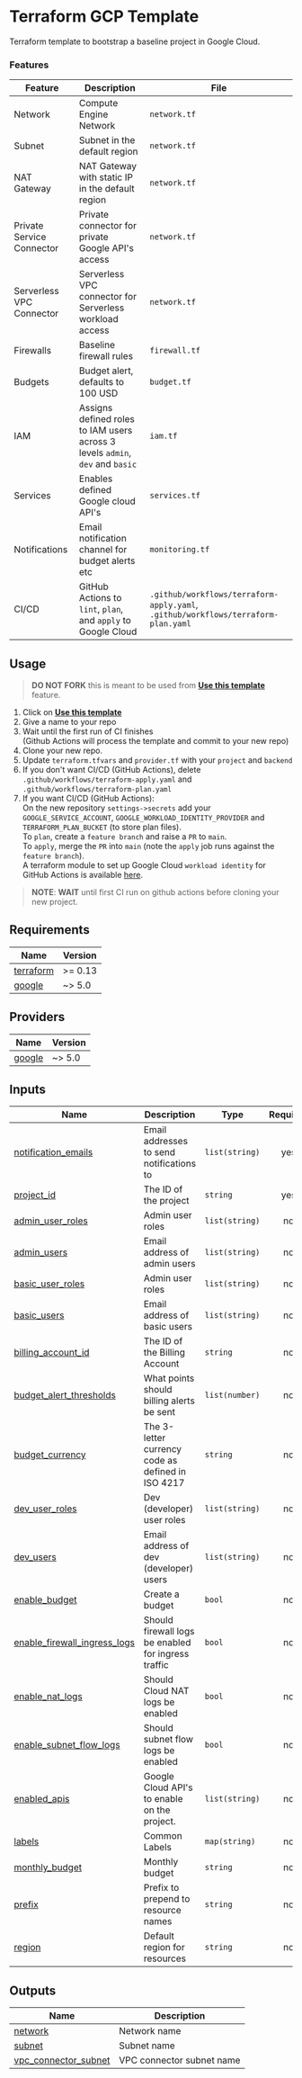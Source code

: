 # Terraform GCP Template

Terraform template to bootstrap a baseline project in Google Cloud.

<!-- BEGIN_TEMPLATE_DOCUMENTATION -->
### Features
| Feature | Description | File |
|---------|-------------|----------|
| Network | Compute Engine Network | `network.tf` |
| Subnet | Subnet in the default region | `network.tf` |
| NAT Gateway | NAT Gateway with static IP in the default region | `network.tf` |
| Private Service Connector | Private connector for private Google API's access | `network.tf` |
| Serverless VPC Connector | Serverless VPC connector for Serverless workload access | `network.tf` |
| Firewalls | Baseline firewall rules | `firewall.tf` |
| Budgets | Budget alert, defaults to 100 USD | `budget.tf` |
| IAM | Assigns defined roles to IAM users across 3 levels `admin`, `dev` and `basic` | `iam.tf` |
| Services | Enables defined Google cloud API's | `services.tf` |
| Notifications | Email notification channel for budget alerts etc | `monitoring.tf` |
| CI/CD | GitHub Actions to `lint`, `plan`, and `apply` to Google Cloud | `.github/workflows/terraform-apply.yaml`, `.github/workflows/terraform-plan.yaml` |

## Usage
> **DO NOT FORK** this is meant to be used from **[Use this template](https://github.com/braveokafor/terraform-gcp-template/generate)** feature.

1. Click on **[Use this template](https://github.com/braveokafor/terraform-gcp-template/generate)**
3. Give a name to your repo
3. Wait until the first run of CI finishes  
   (Github Actions will process the template and commit to your new repo)
4. Clone your new repo.
5. Update `terraform.tfvars` and `provider.tf` with your `project` and `backend`
4. If you don't want CI/CD (GitHub Actions), delete `.github/workflows/terraform-apply.yaml` and `.github/workflows/terraform-plan.yaml`  
5. If you want CI/CD (GitHub Actions):  
  On the new repository `settings->secrets` add your `GOOGLE_SERVICE_ACCOUNT`, `GOOGLE_WORKLOAD_IDENTITY_PROVIDER` and `TERRAFORM_PLAN_BUCKET` (to store plan files).  
  To `plan`, create a `feature branch` and raise a `PR` to `main`.  
  To `apply`, merge the `PR` into `main` (note the `apply` job runs against the `feature branch`).  
  A terraform module to set up Google Cloud `workload identity` for GitHub Actions is available [here](https://github.com/braveokafor/terraform-gcp-github-actions).  


> **NOTE**: **WAIT** until first CI run on github actions before cloning your new project.
<!-- END_TEMPLATE_DOCUMENTATION -->


<!-- BEGIN_TF_DOCS -->
## Requirements

| Name | Version |
|------|---------|
| <a name="requirement_terraform"></a> [terraform](#requirement\_terraform) | >= 0.13 |
| <a name="requirement_google"></a> [google](#requirement\_google) | ~> 5.0 |

## Providers

| Name | Version |
|------|---------|
| <a name="provider_google"></a> [google](#provider\_google) | ~> 5.0 |

## Inputs

| Name | Description | Type | Required |
|------|-------------|------|:--------:|
| <a name="input_notification_emails"></a> [notification\_emails](#input\_notification\_emails) | Email addresses to send notifications to | `list(string)` | yes |
| <a name="input_project_id"></a> [project\_id](#input\_project\_id) | The ID of the project | `string` | yes |
| <a name="input_admin_user_roles"></a> [admin\_user\_roles](#input\_admin\_user\_roles) | Admin user roles | `list(string)` | no |
| <a name="input_admin_users"></a> [admin\_users](#input\_admin\_users) | Email address of admin users | `list(string)` | no |
| <a name="input_basic_user_roles"></a> [basic\_user\_roles](#input\_basic\_user\_roles) | Admin user roles | `list(string)` | no |
| <a name="input_basic_users"></a> [basic\_users](#input\_basic\_users) | Email address of basic users | `list(string)` | no |
| <a name="input_billing_account_id"></a> [billing\_account\_id](#input\_billing\_account\_id) | The ID of the Billing Account | `string` | no |
| <a name="input_budget_alert_thresholds"></a> [budget\_alert\_thresholds](#input\_budget\_alert\_thresholds) | What points should billing alerts be sent | `list(number)` | no |
| <a name="input_budget_currency"></a> [budget\_currency](#input\_budget\_currency) | The 3-letter currency code as defined in ISO 4217 | `string` | no |
| <a name="input_dev_user_roles"></a> [dev\_user\_roles](#input\_dev\_user\_roles) | Dev (developer) user roles | `list(string)` | no |
| <a name="input_dev_users"></a> [dev\_users](#input\_dev\_users) | Email address of dev (developer) users | `list(string)` | no |
| <a name="input_enable_budget"></a> [enable\_budget](#input\_enable\_budget) | Create a budget | `bool` | no |
| <a name="input_enable_firewall_ingress_logs"></a> [enable\_firewall\_ingress\_logs](#input\_enable\_firewall\_ingress\_logs) | Should firewall logs be enabled for ingress traffic | `bool` | no |
| <a name="input_enable_nat_logs"></a> [enable\_nat\_logs](#input\_enable\_nat\_logs) | Should Cloud NAT logs be enabled | `bool` | no |
| <a name="input_enable_subnet_flow_logs"></a> [enable\_subnet\_flow\_logs](#input\_enable\_subnet\_flow\_logs) | Should subnet flow logs be enabled | `bool` | no |
| <a name="input_enabled_apis"></a> [enabled\_apis](#input\_enabled\_apis) | Google Cloud API's to enable on the project. | `list(string)` | no |
| <a name="input_labels"></a> [labels](#input\_labels) | Common Labels | `map(string)` | no |
| <a name="input_monthly_budget"></a> [monthly\_budget](#input\_monthly\_budget) | Monthly budget | `string` | no |
| <a name="input_prefix"></a> [prefix](#input\_prefix) | Prefix to prepend to resource names | `string` | no |
| <a name="input_region"></a> [region](#input\_region) | Default region for resources | `string` | no |

## Outputs

| Name | Description |
|------|-------------|
| <a name="output_network"></a> [network](#output\_network) | Network name |
| <a name="output_subnet"></a> [subnet](#output\_subnet) | Subnet name |
| <a name="output_vpc_connector_subnet"></a> [vpc\_connector\_subnet](#output\_vpc\_connector\_subnet) | VPC connector subnet name |
<!-- END_TF_DOCS -->
